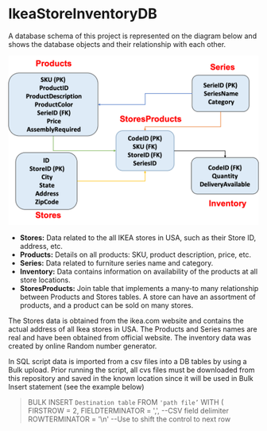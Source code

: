 # IkeaStoreInventoryDB

A database schema of this project is represented on the diagram below and shows the database objects and their relationship with each other.

![DB Schema](https://github.com/zmois/IkeaStoreInventoryDB/blob/main/DB_Schema.png)

- **Stores:** Data related to the all IKEA stores in USA, such as their Store ID, address, etc.
- **Products:** Details on all products: SKU, product description, price, etc.
- **Series:** Data related to furniture series name and category.
- **Inventory:** Data contains information on availability of the products at all store locations.
- **StoresProducts:** Join table that implements a many-to many relationship between Products and Stores tables. A store can have an assortment of products, and a product can be sold on many stores.

The Stores data is obtained from the ikea.com website and contains the actual address of all Ikea stores in USA. The Products and Series names are real and have been obtained from official website. The inventory data was created by online Random number generator.

In SQL script data is imported from a csv files into a DB tables by using a Bulk upload. Prior running the script, all cvs files must be downloaded from this repository and saved in the known location since it will be used in Bulk Insert statement (see the example below)

> BULK INSERT `Destination table`
>    FROM `'path file’`
>    WITH
>        (   FIRSTROW = 2,
>            FIELDTERMINATOR = ',',	--CSV field delimiter
>            ROWTERMINATOR = '\n' 	--Use to shift the control to next row



